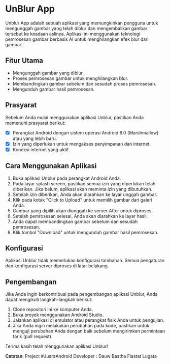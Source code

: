 # UnBlur App

Unblur App adalah sebuah aplikasi yang memungkinkan pengguna untuk mengunggah gambar yang telah diblur dan mengembalikan gambar tersebut ke keadaan aslinya. Aplikasi ini menggunakan teknologi pemrosesan gambar berbasis AI untuk menghilangkan efek blur dari gambar.

## Fitur Utama

- Mengunggah gambar yang diblur.
- Proses pemrosesan gambar untuk menghilangkan blur.
- Membandingkan gambar sebelum dan sesudah proses pemrosesan.
- Mengunduh gambar hasil pemrosesan.

## Prasyarat

Sebelum Anda mulai menggunakan aplikasi Unblur, pastikan Anda memenuhi prasyarat berikut:

- [X] Perangkat Android dengan sistem operasi Android 6.0 (Marshmallow) atau yang lebih baru.
- [X] Izin yang diperlukan untuk mengakses penyimpanan dan internet.
- [X] Koneksi internet yang aktif.

## Cara Menggunakan Aplikasi

1. Buka aplikasi Unblur pada perangkat Android Anda.
2. Pada layar splash screen, pastikan semua izin yang diperlukan telah diberikan. Jika belum, aplikasi akan meminta izin yang dibutuhkan.
3. Setelah izin diberikan, Anda akan diarahkan ke layar unggah gambar.
4. Klik pada kotak "Click to Upload" untuk memilih gambar dari galeri Anda.
5. Gambar yang dipilih akan diunggah ke server After untuk diproses.
6. Setelah pemrosesan selesai, Anda akan diarahkan ke layar hasil.
7. Anda dapat membandingkan gambar sebelum dan sesudah pemrosesan.
8. Klik tombol "Download" untuk mengunduh gambar hasil pemrosesan.

## Konfigurasi

Aplikasi Unblur tidak memerlukan konfigurasi tambahan. Semua pengaturan dan konfigurasi server diproses di latar belakang.

## Pengembangan

Jika Anda ingin berkontribusi pada pengembangan aplikasi Unblur, Anda dapat mengikuti langkah-langkah berikut:

1. Clone repositori ini ke komputer Anda.
2. Buka proyek menggunakan Android Studio.
3. Jalankan aplikasi di emulator atau perangkat fisik Anda untuk pengujian.
4. Jika Anda ingin melakukan perubahan pada kode, pastikan untuk menguji perubahan Anda dengan baik sebelum mengirimkan permintaan tarik (pull request).

Terima kasih telah menggunakan aplikasi Unblur!

**Catatan**: Project #JuaraAndroid
Developer : Dauw Bastha Fiastat Lugata
